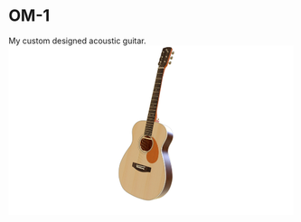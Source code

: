 # OM-1
My custom designed acoustic guitar.
<img src="/images/VredrayAlpha1.png" alt="3D Render of Guitar" style="height: 300px;"/>
